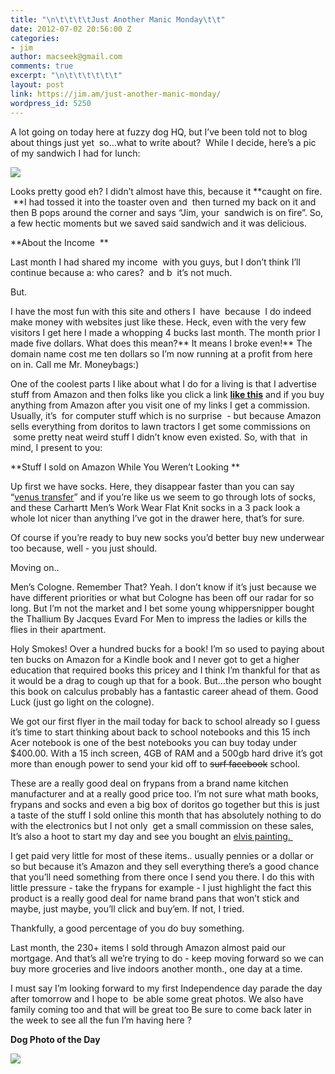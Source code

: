 ```yaml
---
title: "\n\t\t\t\tJust Another Manic Monday\t\t"
date: 2012-07-02 20:56:00 Z
categories:
- jim
author: macseek@gmail.com
comments: true
excerpt: "\n\t\t\t\t\t\t"
layout: post
link: https://jim.am/just-another-manic-monday/
wordpress_id: 5250
---
```


A lot going on today here at fuzzy dog HQ, but I’ve been told not to blog about things just yet  so…what to write about?  While I decide, here’s a pic of my sandwich I had for lunch:




[![](http://jim.am/images/2012/07/JIM_5015-630x420.jpg)](http://jim.am/just-another-manic-monday/jim_5015/)




Looks pretty good eh? I didn’t almost have this, because it **caught on fire.  **I had tossed it into the toaster oven and  then turned my back on it and then B pops around the corner and says “Jim, your  sandwich is on fire”. So, a few hectic moments but we saved said sandwich and it was delicious.




**About the Income  **




Last month I had shared my income  with you guys, but I don’t think I’ll continue because a: who cares?  and b  it’s not much.




But.




I have the most fun with this site and others I  have  because  I do indeed make money with websites just like these. Heck, even with the very few visitors I get here I made a whopping 4 bucks last month. The month prior I made five dollars. What does this mean?** It means I broke even!** The domain name cost me ten dollars so I’m now running at a profit from here on in. Call me Mr. Moneybags:)




One of the coolest parts I like about what I do for a living is that I advertise stuff from Amazon and then folks like you click a link [**like this**](http://www.amazon.com/?_encoding=UTF8&tag=ramseeker-20&linkCode=ur2&camp=1789&creative=390957) and if you buy anything from Amazon after you visit one of my links I get a commission. Usually, it’s  for computer stuff which is no surprise  - but because Amazon sells everything from doritos to lawn tractors I get some commissions on  some pretty neat weird stuff I didn’t know even existed. So, with that  in mind, I present to you:




**Stuff I sold on Amazon While You Weren’t Looking **




Up first we have socks. Here, they disappear faster than you can say “[venus transfer](http://jim.am/to-venus-and-back/)” and if you’re like us we seem to go through lots of socks, and these Carhartt Men’s Work Wear Flat Knit socks in a 3 pack look a whole lot nicer than anything I’ve got in the drawer here, that’s for sure.




Of course if you’re ready to buy new socks you’d better buy new underwear too because, well - you just should.




Moving on..




Men’s Cologne. Remember That? Yeah. I don’t know if it’s just because we have different priorities or what but Cologne has been off our radar for so long. But I’m not the market and I bet some young whippersnipper bought the Thallium By Jacques Evard For Men to impress the ladies or kills the flies in their apartment.




Holy Smokes! Over a hundred bucks for a book! I’m so used to paying about ten bucks on Amazon for a Kindle book and I never got to get a higher education that required books this pricey and I think I’m thankful for that as it would be a drag to cough up that for a book. But…the person who bought this book on calculus probably has a fantastic career ahead of them. Good Luck (just go light on the cologne).




We got our first flyer in the mail today for back to school already so I guess it’s time to start thinking about back to school notebooks and this 15 inch Acer notebook is one of the best notebooks you can buy today under $400.00. With a 15 inch screen, 4GB of RAM and a 500gb hard drive it’s got more than enough power to send your kid off to <del>surf facebook</del> school.




These are a really good deal on frypans from a brand name kitchen manufacturer and at a really good price too. I’m not sure what math books, frypans and socks and even a big box of doritos go together but this is just a taste of the stuff I sold online this month that has absolutely nothing to do with the electronics but I not only  get a small commission on these sales, It’s also a hoot to start my day and see you bought an [elvis painting. ](http://www.amazon.com/gp/product/B001F2AK66/ref=as_li_ss_tl?ie=UTF8&tag=ramseeker-20&linkCode=as2&camp=1789&creative=390957&creativeASIN=B001F2AK66)




I get paid very little for most of these items.. usually pennies or a dollar or so but because it’s Amazon and they sell everything there’s a good chance that you’ll need something from there once I send you there. I do this with little pressure - take the frypans for example - I just highlight the fact this product is a really good deal for name brand pans that won’t stick and maybe, just maybe, you’ll click and buy’em. If not, I tried.




Thankfully, a good percentage of you do buy something.




Last month, the 230+ items I sold through Amazon almost paid our mortgage. And that’s all we’re trying to do - keep moving forward so we can buy more groceries and live indoors another month., one day at a time.




I must say I’m looking forward to my first Independence day parade the day after tomorrow and I hope to  be able some great photos. We also have family coming too and that will be great too Be sure to come back later in the week to see all the fun I’m having here ?




**Dog Photo of the Day**




[![](http://jim.am/images/2012/07/JIM_5026-630x418.jpg)](http://jim.am/just-another-manic-monday/jim_5026/)




 




 


		
